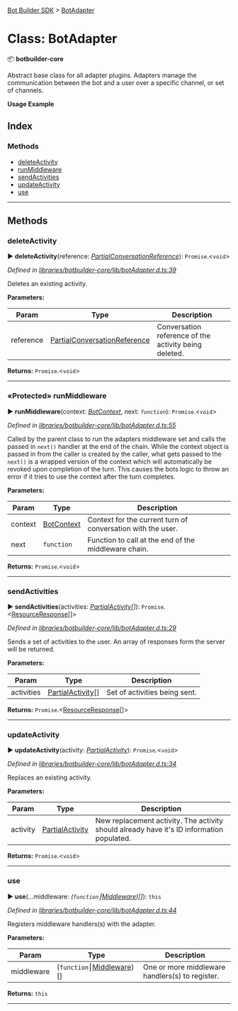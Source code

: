 [Bot Builder SDK](../README.md) > [BotAdapter](../classes/botbuilder.botadapter.md)



# Class: BotAdapter


:package: **botbuilder-core**

Abstract base class for all adapter plugins. Adapters manage the communication between the bot and a user over a specific channel, or set of channels.

**Usage Example**

## Index

### Methods

* [deleteActivity](botbuilder.botadapter.md#deleteactivity)
* [runMiddleware](botbuilder.botadapter.md#runmiddleware)
* [sendActivities](botbuilder.botadapter.md#sendactivities)
* [updateActivity](botbuilder.botadapter.md#updateactivity)
* [use](botbuilder.botadapter.md#use)



---
## Methods
<a id="deleteactivity"></a>

###  deleteActivity

► **deleteActivity**(reference: *[Partial]()[ConversationReference](../interfaces/botbuilder.conversationreference.md)*): `Promise`.<`void`>



*Defined in [libraries/botbuilder-core/lib/botAdapter.d.ts:39](https://github.com/Microsoft/botbuilder-js/blob/57c9ba8/libraries/botbuilder-core/lib/botAdapter.d.ts#L39)*



Deletes an existing activity.


**Parameters:**

| Param | Type | Description |
| ------ | ------ | ------ |
| reference | [Partial]()[ConversationReference](../interfaces/botbuilder.conversationreference.md)   |  Conversation reference of the activity being deleted. |





**Returns:** `Promise`.<`void`>





___

<a id="runmiddleware"></a>

### «Protected» runMiddleware

► **runMiddleware**(context: *[BotContext](botbuilder.botcontext.md)*, next: *`function`*): `Promise`.<`void`>



*Defined in [libraries/botbuilder-core/lib/botAdapter.d.ts:55](https://github.com/Microsoft/botbuilder-js/blob/57c9ba8/libraries/botbuilder-core/lib/botAdapter.d.ts#L55)*



Called by the parent class to run the adapters middleware set and calls the passed in `next()` handler at the end of the chain. While the context object is passed in from the caller is created by the caller, what gets passed to the `next()` is a wrapped version of the context which will automatically be revoked upon completion of the turn. This causes the bots logic to throw an error if it tries to use the context after the turn completes.


**Parameters:**

| Param | Type | Description |
| ------ | ------ | ------ |
| context | [BotContext](botbuilder.botcontext.md)   |  Context for the current turn of conversation with the user. |
| next | `function`   |  Function to call at the end of the middleware chain. |





**Returns:** `Promise`.<`void`>





___

<a id="sendactivities"></a>

###  sendActivities

► **sendActivities**(activities: *[Partial]()[Activity](../interfaces/botbuilder.activity.md)[]*): `Promise`.<[ResourceResponse](../interfaces/botbuilder.resourceresponse.md)[]>



*Defined in [libraries/botbuilder-core/lib/botAdapter.d.ts:29](https://github.com/Microsoft/botbuilder-js/blob/57c9ba8/libraries/botbuilder-core/lib/botAdapter.d.ts#L29)*



Sends a set of activities to the user. An array of responses form the server will be returned.


**Parameters:**

| Param | Type | Description |
| ------ | ------ | ------ |
| activities | [Partial]()[Activity](../interfaces/botbuilder.activity.md)[]   |  Set of activities being sent. |





**Returns:** `Promise`.<[ResourceResponse](../interfaces/botbuilder.resourceresponse.md)[]>





___

<a id="updateactivity"></a>

###  updateActivity

► **updateActivity**(activity: *[Partial]()[Activity](../interfaces/botbuilder.activity.md)*): `Promise`.<`void`>



*Defined in [libraries/botbuilder-core/lib/botAdapter.d.ts:34](https://github.com/Microsoft/botbuilder-js/blob/57c9ba8/libraries/botbuilder-core/lib/botAdapter.d.ts#L34)*



Replaces an existing activity.


**Parameters:**

| Param | Type | Description |
| ------ | ------ | ------ |
| activity | [Partial]()[Activity](../interfaces/botbuilder.activity.md)   |  New replacement activity. The activity should already have it's ID information populated. |





**Returns:** `Promise`.<`void`>





___

<a id="use"></a>

###  use

► **use**(...middleware: *(`function`⎮[Middleware]())[]*): `this`



*Defined in [libraries/botbuilder-core/lib/botAdapter.d.ts:44](https://github.com/Microsoft/botbuilder-js/blob/57c9ba8/libraries/botbuilder-core/lib/botAdapter.d.ts#L44)*



Registers middleware handlers(s) with the adapter.


**Parameters:**

| Param | Type | Description |
| ------ | ------ | ------ |
| middleware | (`function`⎮[Middleware]())[]   |  One or more middleware handlers(s) to register. |





**Returns:** `this`





___


